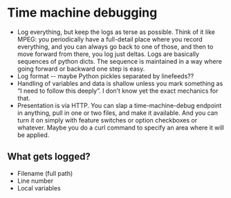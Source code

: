 # Time machine debugging

* Log everything, but keep the logs as terse as possible. Think of it like
  MPEG: you periodically have a full-detail place where you record everything,
  and you can always go back to one of those, and then to move forward from
  there, you log just deltas. Logs are basically sequences of python dicts.
  The sequence is maintained in a way where going forward or backward one step
  is easy.
* Log format -- maybe Python pickles separated by linefeeds??
* Handling of variables and data is shallow unless you mark something as “I
  need to follow this deeply”. I don’t know yet the exact mechanics for that.
* Presentation is via HTTP. You can slap a time-machine-debug endpoint in
  anything, pull in one or two files, and make it available. And you can turn
  it on simply with feature switches or option checkboxes or whatever. Maybe
  you do a curl command to specify an area where it will be applied.

## What gets logged?

* Filename (full path)
* Line number
* Local variables
